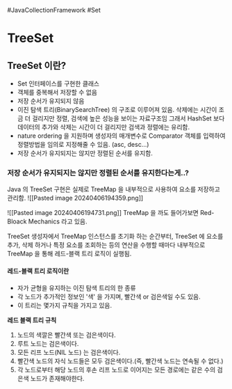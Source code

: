 #JavaCollectionFramework  #Set 


# TreeSet


## TreeSet 이란?

*  Set 인터페이스를 구현한 클래스
* 객체를 중복해서 저장할 수 없음
* 저장 순서가 유지되지 않음
* 이진 탐색 트리(BinarySearchTree) 의 구조로 이루어져 있음.
	삭제에는 시간이 조금 더 걸리지만 정렬, 검색에 높은 성능을 보이는 자료구조임
	그래서 HashSet 보다 데이터의 추가와 삭제는 시간이 더 걸리지만 검색과 정렬에는 유리함.
* nature ordering 을 지원하며 생성자의 매개변수로 Comparator 객체를 입력하여 정렬방법을 임의로 지정해줄 수 있음. (asc, desc...)
* 저장 순서가 유지되지는 않지만 정렬된 순서를 유지함.


### 저장 순서가 유지되지는 않지만 정렬된 순서를 유지한다는게..?

Java 의 TreeSet 구현은 실제로 TreeMap 을 내부적으로 사용하여 요소를 저장하고 관리함.
![[Pasted image 20240406194359.png]]

![[Pasted image 20240406194731.png]]
TreeMap 을 까도 들어가보면 Red-Bloack Mechanics 라고 있음.

TreeSet 생성자에서 TreeMap 인스턴스를 초기화 하는 순간부터, TreeSet 에 요소를 추가, 삭제 하거나 특정 요소를 조회하는 등의 연산을 수행할 때마다 내부적으로 TreeMap 을 통해 레드-블랙 트리 로직이 실행됨.

#### 레드-블랙 트리 로직이란

* 자가 균형을 유지하는 이진 탐색 트리의 한 종류
* 각 노드가 추가적인 정보인 '색' 을 가지며, 빨간색 or 검은색일 수도 있음.
* 이 트리는 몇가지 규칙을 가지고 있음.

**레드 블랙 트리 규칙**
1. 노드의 색깔은 빨간색 또는 검은색이다.
2. 루트 노드는 검은색이다.
3. 모든 리프 노드(NIL 노드) 는 검은색이다.
4. 빨간색 노드의 자식 노드들은 모두 검은색이다.(즉, 빨간색 노드는 연속될 수 없다.)
5. 각 노드로부터 해당 노드의 후손 리프 노드로 이어지는 모든 경로에는 같은 수의 검은색 노드가 존재해야한다.
